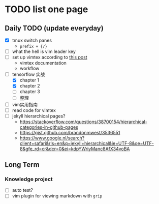 # TODO list one page

## Daily TODO (update everyday)
 - [x] tmux switch panes
    - `prefix + {/}`
 - [ ] what the hell is vim leader key
 - [ ] set up vimtex according to [this post](https://github.com/lervag/vimtex/issues/204)
    - vimtex documentation
    - workflow
 - [ ] tensorflow 实战
    - [x] chapter 1
    - [x] chapter 2
    - [ ] chapter 3
    - [ ] 整理
 - [ ] vim实用指南
 - [ ] read code for vimtex
 - [ ] jekyll hierarchical pages? 
    - https://stackoverflow.com/questions/38700154/hierarchical-categories-in-github-pages
    - https://gist.github.com/brandonmwest/3536551
    - https://www.google.nl/search?client=safari&rls=en&q=jekyll+hierarchical&ie=UTF-8&oe=UTF-8&gfe_rd=cr&dcr=0&ei=kdpYWriyManc8AfX34voBA
## Long Term 
### Knowledge project
 - [ ] auto test?
 - [ ] vim plugin for viewing markdown with `grip`
